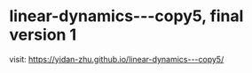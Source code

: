 # linear-dynamics---copy5, final version 1

visit: https://yidan-zhu.github.io/linear-dynamics---copy5/

